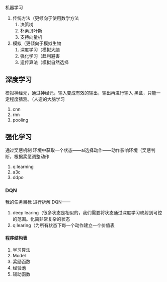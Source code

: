 机器学习
1. 传统方法（更倾向于使用数学方法
	1. 决策树
	2. 朴素贝叶斯
	3. 支持向量机
2. 模拟（更倾向于模拟生物
	1. 深度学习（模拟大脑
	2. 强化学习（趋利避害
	3. 遗传算法（模拟自然选择

## 深度学习
模拟神经元，通过神经元，输入变成有效的输出，输出再进行输入
黑盒，只能一定程度猜测。（人造的大脑学习
1. cnn
2. rnn
3. pooling

## 强化学习
通过奖惩机制
环境中获取一个状态——ai选择动作——动作影响环境（奖惩判断，根据奖惩调整动作
1. q learning
2. a3c
3. ddpo

### DQN
我的任务目标
进行拆解
DQN——
1. deep learing（很多状态是相似的，我们需要将状态通过深度学习映射到可控的范围。化简非常复杂的状态
2. q learing（为所有状态下每一个动作建立一个价值表

#### 程序结构表
1. 学习算法
2. Model
3. 奖励函数
4. 经验池
5. 辅助函数